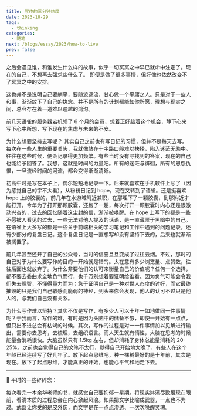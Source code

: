 ```yaml
---
title: 写作的三分钟热度
date: 2023-10-29
tags:
  - thinking
categories:
  - 随笔
next: /blogs/essay/2023/how-to-live
prev: false
---
```


之后会遇见谁，和谁发生什么样的故事，似乎一切冥冥之中早已就命中注定了。现在的自己，不想再去强求些什么了。 即便是做了很多事情，但好像也依然改变不了冥冥之中的安排。

这也并不是说明自己要躺平，要随波逐流，甘心做一个平庸之人。只是对于一些人和事，渐渐放下了自己的执念。并不是所有的计划都能如你所愿，理想与现实之间，总会存在着一道难以逾越的鸿沟。

前几天语雀的服务器宕机领了 6 个月的会员，想着正好趁着这个机会，静下心来写下心中所想，写下现在的焦虑与未来的不安。

为什么想要坚持去写呢？ 其实自己之前也有写日记的习惯，但并不是每天去写。每次在一些人生的重要关头，我就像站在十字路口般难以抉择，陷入迷茫无助中。往往在这些时候，便会记录得更加频繁。有些当时没有寻找到的答案，现在的自己也能给予回答了。我想，这就是时间的力量吧。所有的迷茫与徘徊，所有的恩怨仇恨，一旦流经时间的河流，都会变得渐渐清晰。

初高中时是写在本子上，偶尔短短地记录一下。后来就喜欢在手机软件上写了（因为感觉自己的字不太看），从粉粉日记到 hope，现在又转到了语雀。还是挺喜欢 hope 上的胶囊的，前几年在水游城附近兼职，在那埋下了一颗胶囊，到那附近才能打开。今年为了打开那颗胶囊，还跑了一趟，每次打开一颗胶囊时内心还是很激动兴奋的，过去的回忆随着这尘封的信，渐渐被唤醒。在 hope 上写下的都是一些不愿被人看见的过去，一些无法对他人提及的话语，是一直藏匿于黑暗中的自己。在语雀上大多写的都是一些关于前端相关的学习笔记和工作中遇到的问题记录，还有少部分的复盘日记。这个复盘日记是一直想写却没有坚持下去的，后来也就渐渐被搁置了。

前几年甚至还开了自己的公众号，当时的信誓旦旦变成了过往云烟。不过，那时的自己对于为什么要写作的目的一开始就是错的。太在意有多少浏览量、点赞数，往往后面也就放弃了。为什么非要他们的认可来衡量自己的价值呢？任何一个选择，都不要去委曲求全地负气而行，也千万别想着要证明给谁看。因为负气可能会令我们失去理智，不懂得量力而为；急于证明自己是一种对世人态度的讨好，而它最终摧毁的只是我们自己敏感而脆弱的神经，到头来你会发现，他人的认可不过只是他人的，与我们自己没有关系。

为什么写作难以坚持？其实不仅是写作，有多少人可以十年一如地做同一件事情呢？于我而言，写作的难，有时是因为头脑中的储备不够，即使一开始有一点点，但只出不进总会有枯竭的时候。其次，写作的过程是对一一件事情加以见解进行输出，需要你去思考，去梳理，去组织语言。而人天生就有惰性，大脑在思考的时候能量会消耗很快。大脑虽然只有 1.5kg 左右，但却消耗了身体总能量消耗的 20-25%。之前也会觉得自己的文笔不太行，觉得自己开始地太晚了，有些人在这个年龄已经连续写了好几年了。放下起点思维吧，种一棵树最好的是十年前，其次是现在。放下了起点思维，才能真正的开始，也能心平气和地走下去。

---

💬 平时的一些碎碎念：

每次看完一本余华老师的书，就感觉自己要抑郁一星期。将现实淋漓尽致展现在眼前，看清本质的过程总会在内心掀起风浪。如果把文字比喻成武器，一点也不为过。武器让你受的是皮外伤，而文字是在一点点渗透、一次次唤醒灵魂。
